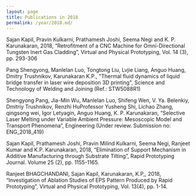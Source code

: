 ```yaml
---
layout: page
title: Publications in 2018
permalink: /year/2018.md/
---
```



Sajan Kapil, Pravin Kulkarni, Prathamesh Joshi, Seema Negi and K. P. Karunakaran, 2018, “Retrofitment of a CNC Machine for Omni-Directional Tungsten Inert Gas Cladding”, Virtual and Physical Prototyping, Vol. 14 (3), pp. 293-306

Pang Shengyong, Manlelan Luo, Tongtong Liu, Lvjie Liang, Anguo Huang, Dmitry Trushnikov, Karunakaran K.P., "Thermal fluid dynamics of liquid bridge transfer in laser wire deposition 3D printing", Science and Technology of Welding and Joining (Ref.: STW5088R1)

Shengyong Pang, Jia-Min Wu, Manlelan Luo, Shifeng Wen, V. Ya. Belenkiy, Dmitriy Trushnikov, Renzhi HuProfessor Yusheng Shi, Lichao Zhang, qingsong wei, Igor Letyagin, Anguo Huang, K. P. Karunakaran, “Selective Laser Melting under Variable Ambient Pressure: Mesoscopic Model and Transport Phenomena”, Engineering (Under review. Submission no: ENG_2018_419)

Sajan Kapil, Prathamesh Joshi, Pravin Milind Kulkarni, Seema Negi, Ranjeet Kumar and K.P. Karunakaran, 2018, “Elimination of Support Mechanism in Additive Manufacturing through Substrate Tilting”, Rapid Prototyping Journal. Volume 25 (2), pp. 1155-1165.

Ranjeet BHAGCHANDANI, Sajan Kapil, Karunakaran, K.P,, 2018, “Investigation of Ablation Studies of EPS Pattern Produced by Rapid Prototyping”, Virtual and Physical Prototyping, Vol. 13(4), pp. 1-14.
